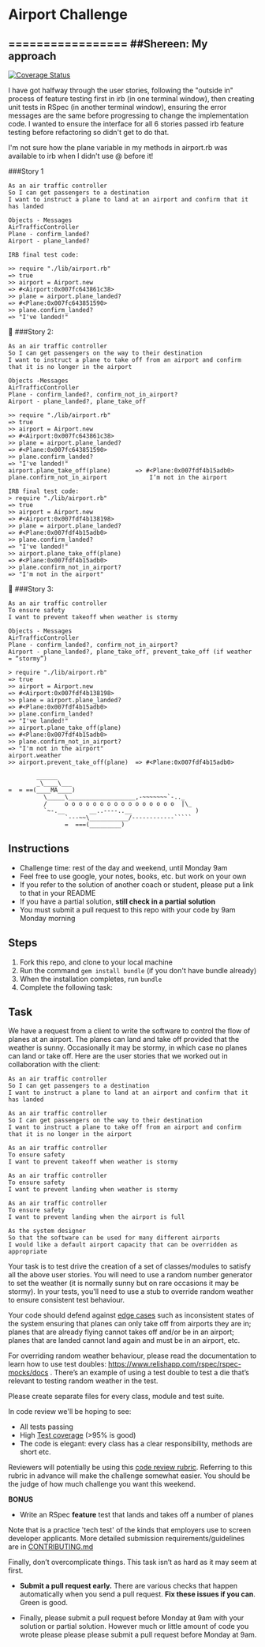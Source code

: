 



# Airport Challenge
=================
##Shereen: My approach
----------------------

[![Coverage Status](https://coveralls.io/repos/github/makersacademy/airport_challenge/badge.svg?branch=master)](https://coveralls.io/github/makersacademy/airport_challenge?branch=master)

I have got halfway through the user stories, following the "outside in" process of feature testing first in irb (in one terminal window), then creating unit tests in RSpec (in another terminal window), ensuring the error messages are the same before progressing to change the implementation code. I wanted to ensure the interface for all 6 stories passed irb feature testing before refactoring so didn't get to do that.

I'm not sure how the plane variable in my methods in airport.rb was available to irb when I didn't use @ before it!


###Story 1
```
As an air traffic controller
So I can get passengers to a destination
I want to instruct a plane to land at an airport and confirm that it has landed

Objects - Messages
AirTrafficController
Plane - confirm_landed?
Airport - plane_landed?

IRB final test code:

>> require "./lib/airport.rb"
=> true
>> airport = Airport.new
=> #<Airport:0x007fc643861c38>
>> plane = airport.plane_landed?
=> #<Plane:0x007fc643851590>
>> plane.confirm_landed?
=> "I've landed!"
```


###Story 2:
```
As an air traffic controller
So I can get passengers on the way to their destination
I want to instruct a plane to take off from an airport and confirm that it is no longer in the airport

Objects -Messages
AirTrafficController
Plane - confirm_landed?, confirm_not_in_airport?
Airport - plane_landed?, plane_take_off

>> require "./lib/airport.rb"
=> true
>> airport = Airport.new
=> #<Airport:0x007fc643861c38>
>> plane = airport.plane_landed?
=> #<Plane:0x007fc643851590>
>> plane.confirm_landed?
=> "I've landed!"
airport.plane_take_off(plane)  		=> #<Plane:0x007fdf4b15adb0>
plane.confirm_not_in_airport			I’m not in the airport

IRB final test code:
> require "./lib/airport.rb"
=> true
>> airport = Airport.new
=> #<Airport:0x007fdf4b138198>
>> plane = airport.plane_landed?
=> #<Plane:0x007fdf4b15adb0>
>> plane.confirm_landed?
=> "I've landed!"
>> airport.plane_take_off(plane)
=> #<Plane:0x007fdf4b15adb0>
>> plane.confirm_not_in_airport?
=> "I'm not in the airport"
```

###Story 3:
```
As an air traffic controller
To ensure safety
I want to prevent takeoff when weather is stormy

Objects - Messages
AirTrafficController
Plane - confirm_landed?, confirm_not_in_airport?
Airport - plane_landed?, plane_take_off, prevent_take_off (if weather = “stormy”)

> require "./lib/airport.rb"
=> true
>> airport = Airport.new
=> #<Airport:0x007fdf4b138198>
>> plane = airport.plane_landed?
=> #<Plane:0x007fdf4b15adb0>
>> plane.confirm_landed?
=> "I've landed!"
>> airport.plane_take_off(plane)
=> #<Plane:0x007fdf4b15adb0>
>> plane.confirm_not_in_airport?
=> "I'm not in the airport"
airport.weather
>> airport.prevent_take_off(plane)	=> #<Plane:0x007fdf4b15adb0>
```

```
        ______
        _\____\___
=  = ==(____MA____)
          \_____\___________________,-~~~~~~~`-.._
          /     o o o o o o o o o o o o o o o o  |\_
          `~-.__       __..----..__                  )
                `---~~\___________/------------`````
                =  ===(_________)

```

Instructions
---------

* Challenge time: rest of the day and weekend, until Monday 9am
* Feel free to use google, your notes, books, etc. but work on your own
* If you refer to the solution of another coach or student, please put a link to that in your README
* If you have a partial solution, **still check in a partial solution**
* You must submit a pull request to this repo with your code by 9am Monday morning

Steps
-------

1. Fork this repo, and clone to your local machine
2. Run the command `gem install bundle` (if you don't have bundle already)
3. When the installation completes, run `bundle`
4. Complete the following task:

Task
-----

We have a request from a client to write the software to control the flow of planes at an airport. The planes can land and take off provided that the weather is sunny. Occasionally it may be stormy, in which case no planes can land or take off.  Here are the user stories that we worked out in collaboration with the client:

```
As an air traffic controller
So I can get passengers to a destination
I want to instruct a plane to land at an airport and confirm that it has landed

As an air traffic controller
So I can get passengers on the way to their destination
I want to instruct a plane to take off from an airport and confirm that it is no longer in the airport

As an air traffic controller
To ensure safety
I want to prevent takeoff when weather is stormy

As an air traffic controller
To ensure safety
I want to prevent landing when weather is stormy

As an air traffic controller
To ensure safety
I want to prevent landing when the airport is full

As the system designer
So that the software can be used for many different airports
I would like a default airport capacity that can be overridden as appropriate
```

Your task is to test drive the creation of a set of classes/modules to satisfy all the above user stories. You will need to use a random number generator to set the weather (it is normally sunny but on rare occasions it may be stormy). In your tests, you'll need to use a stub to override random weather to ensure consistent test behaviour.

Your code should defend against [edge cases](http://programmers.stackexchange.com/questions/125587/what-are-the-difference-between-an-edge-case-a-corner-case-a-base-case-and-a-b) such as inconsistent states of the system ensuring that planes can only take off from airports they are in; planes that are already flying cannot takes off and/or be in an airport; planes that are landed cannot land again and must be in an airport, etc.

For overriding random weather behaviour, please read the documentation to learn how to use test doubles: https://www.relishapp.com/rspec/rspec-mocks/docs . There’s an example of using a test double to test a die that’s relevant to testing random weather in the test.

Please create separate files for every class, module and test suite.

In code review we'll be hoping to see:

* All tests passing
* High [Test coverage](https://github.com/makersacademy/course/blob/master/pills/test_coverage.md) (>95% is good)
* The code is elegant: every class has a clear responsibility, methods are short etc.

Reviewers will potentially be using this [code review rubric](docs/review.md).  Referring to this rubric in advance will make the challenge somewhat easier.  You should be the judge of how much challenge you want this weekend.

**BONUS**

* Write an RSpec **feature** test that lands and takes off a number of planes

Note that is a practice 'tech test' of the kinds that employers use to screen developer applicants.  More detailed submission requirements/guidelines are in [CONTRIBUTING.md](CONTRIBUTING.md)

Finally, don’t overcomplicate things. This task isn’t as hard as it may seem at first.

* **Submit a pull request early.**  There are various checks that happen automatically when you send a pull request.  **Fix these issues if you can**.  Green is good.

* Finally, please submit a pull request before Monday at 9am with your solution or partial solution.  However much or little amount of code you wrote please please please submit a pull request before Monday at 9am.
